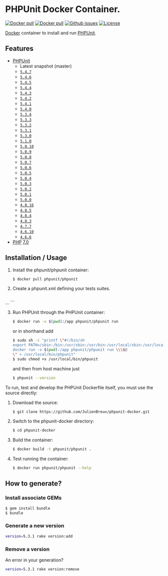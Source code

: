 # PHPUnit Docker Container.

[![Docker pull](https://img.shields.io/docker/pulls/phpunit/phpunit.svg)](https://hub.docker.com/r/phpunit/phpunit/) [![Docker pull](https://img.shields.io/docker/stars/phpunit/phpunit.svg)](https://hub.docker.com/r/phpunit/phpunit/) [![Github issues](https://img.shields.io/github/issues/JulienBreux/phpunit-docker.svg)](https://github.com/JulienBreux/phpunit-docker/issues) [![License](https://img.shields.io/github/license/JulienBreux/phpunit-docker.svg)](https://github.com/JulienBreux/phpunit-docker/blob/master/LICENSE)


[Docker](https://www.docker.com) container to install and run [PHPUnit](https://www.phpunit.de/).

## Features

* [PHPUnit](https://www.phpunit.de/)
  * Latest snapshot (master)
  * [`5.4.7`](https://github.com/sebastianbergmann/phpunit/blob/5.4/ChangeLog-5.4.md)
  * [`5.4.6`](https://github.com/sebastianbergmann/phpunit/blob/5.4/ChangeLog-5.4.md)
  * [`5.4.5`](https://github.com/sebastianbergmann/phpunit/blob/5.4/ChangeLog-5.4.md)
  * [`5.4.4`](https://github.com/sebastianbergmann/phpunit/blob/5.4/ChangeLog-5.4.md)
  * [`5.4.3`](https://github.com/sebastianbergmann/phpunit/blob/5.4/ChangeLog-5.4.md)
  * [`5.4.2`](https://github.com/sebastianbergmann/phpunit/blob/5.4/ChangeLog-5.4.md)
  * [`5.4.1`](https://github.com/sebastianbergmann/phpunit/blob/5.4/ChangeLog-5.4.md)
  * [`5.4.0`](https://github.com/sebastianbergmann/phpunit/blob/5.4/ChangeLog-5.4.md)
  * [`5.3.4`](https://github.com/sebastianbergmann/phpunit/blob/5.3/ChangeLog-5.3.md)
  * [`5.3.3`](https://github.com/sebastianbergmann/phpunit/blob/5.3/ChangeLog-5.3.md)
  * [`5.3.2`](https://github.com/sebastianbergmann/phpunit/blob/5.3/ChangeLog-5.3.md)
  * [`5.3.1`](https://github.com/sebastianbergmann/phpunit/blob/5.3/ChangeLog-5.3.md)
  * [`5.3.0`](https://github.com/sebastianbergmann/phpunit/blob/5.3/ChangeLog-5.3.md)
  * [`5.1.0`](https://github.com/sebastianbergmann/phpunit/blob/5.1/ChangeLog-5.1.md)
  * [`5.0.10`](https://github.com/sebastianbergmann/phpunit/blob/5.0/ChangeLog-5.0.md)
  * [`5.0.9`](https://github.com/sebastianbergmann/phpunit/blob/5.0/ChangeLog-5.0.md)
  * [`5.0.8`](https://github.com/sebastianbergmann/phpunit/blob/5.0/ChangeLog-5.0.md)
  * [`5.0.7`](https://github.com/sebastianbergmann/phpunit/blob/5.0/ChangeLog-5.0.md)
  * [`5.0.6`](https://github.com/sebastianbergmann/phpunit/blob/5.0/ChangeLog-5.0.md)
  * [`5.0.5`](https://github.com/sebastianbergmann/phpunit/blob/5.0/ChangeLog-5.0.md)
  * [`5.0.4`](https://github.com/sebastianbergmann/phpunit/blob/5.0/ChangeLog-5.0.md)
  * [`5.0.3`](https://github.com/sebastianbergmann/phpunit/blob/5.0/ChangeLog-5.0.md)
  * [`5.0.2`](https://github.com/sebastianbergmann/phpunit/blob/5.0/ChangeLog-5.0.md)
  * [`5.0.1`](https://github.com/sebastianbergmann/phpunit/blob/5.0/ChangeLog-5.0.md)
  * [`5.0.0`](https://github.com/sebastianbergmann/phpunit/blob/5.0/ChangeLog-5.0.md)
  * [`4.8.16`](https://github.com/sebastianbergmann/phpunit/blob/4.8/ChangeLog-4.8.md)
  * [`4.8.5`](https://github.com/sebastianbergmann/phpunit/blob/4.8/ChangeLog-4.8.md)
  * [`4.8.4`](https://github.com/sebastianbergmann/phpunit/blob/4.8/ChangeLog-4.8.md)
  * [`4.8.3`](https://github.com/sebastianbergmann/phpunit/blob/4.8/ChangeLog-4.8.md)
  * [`4.7.7`](https://github.com/sebastianbergmann/phpunit/blob/4.7/ChangeLog-4.7.md)
  * [`4.6.10`](https://github.com/sebastianbergmann/phpunit/blob/4.6/ChangeLog-4.6.md)
  * [`4.6.6`](https://github.com/sebastianbergmann/phpunit/blob/4.6/ChangeLog-4.6.md)
* [PHP](https://php.net) [7.0](https://php.net/ChangeLog-7.php)

## Installation / Usage

1. Install the phpunit/phpunit container:

    ``` sh
	$ docker pull phpunit/phpunit
	```

2. Create a phpunit.xml defining your tests suites.

    ``` xml
...
    ```

3. Run PHPUnit through the PHPUnit container:

    ``` sh
	$ docker run -v $(pwd):/app phpunit/phpunit run
    ```
    or in shorthand add
    ``` sh
	$ sudo sh -c "printf \"#!/bin/sh
    export PATH=/sbin:/bin:/usr/sbin:/usr/bin:/usr/local/sbin:/usr/local/bin
    docker run -v $(pwd):/app phpunit/phpunit run \\\$@
    \" > /usr/local/bin/phpunit"
	$ sudo chmod +x /usr/local/bin/phpunit
    ```
    and then from host machine just
    ``` sh
	$ phpunit --version
    ```

To run, test and develop the PHPUnit Dockerfile itself, you must use the source directly:

1. Download the source:

    ``` sh
	$ git clone https://github.com/JulienBreux/phpunit-docker.git
    ```

2. Switch to the phpunit-docker directory:

    ``` sh
	$ cd phpunit-docker
    ```

3. Build the container:

    ``` sh
	$ docker build -t phpunit/phpunit .
    ```

4. Test running the container:

    ``` sh
	$ docker run phpunit/phpunit --help
	```

## How to generate?

### Install associate GEMs

``` sh
$ gem install bundle
$ bundle
```

### Generate a new version

``` sh
version=5.3.1 rake version:add
```

### Remove a version

An error in your generation?

``` sh
version=5.3.1 rake version:remove
```

